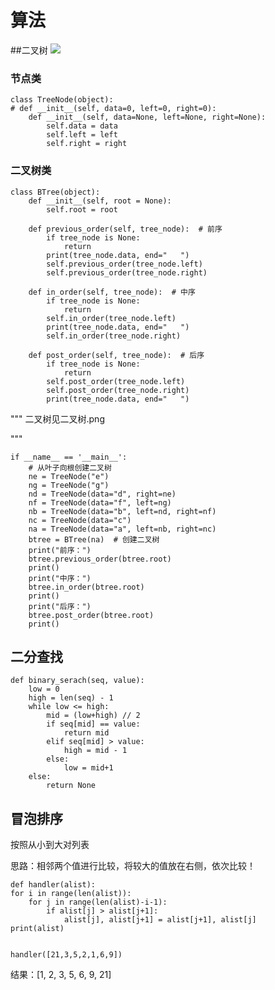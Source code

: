 # 算法

##二叉树
![](https://i.imgur.com/hPP3MB9.png)

    

### 节点类
    class TreeNode(object):
    # def __init__(self, data=0, left=0, right=0):
	    def __init__(self, data=None, left=None, right=None):
		    self.data = data
		    self.left = left
		    self.right = right


### 二叉树类
    class BTree(object):
	    def __init__(self, root = None):
	        self.root = root
	    
	    def previous_order(self, tree_node):  # 前序
	        if tree_node is None:
	            return
	        print(tree_node.data, end="   ")
	        self.previous_order(tree_node.left)
	        self.previous_order(tree_node.right)
	    
	    def in_order(self, tree_node):  # 中序
	        if tree_node is None:
	            return
	        self.in_order(tree_node.left)
	        print(tree_node.data, end="   ")
	        self.in_order(tree_node.right)
	    
	    def post_order(self, tree_node):  # 后序
		    if tree_node is None:
	    	    return
		    self.post_order(tree_node.left)
		    self.post_order(tree_node.right)
		    print(tree_node.data, end="   ")


"""
二叉树见二叉树.png

"""

    if __name__ == '__main__':
	    # 从叶子向根创建二叉树
	    ne = TreeNode("e")
	    ng = TreeNode("g")
	    nd = TreeNode(data="d", right=ne)
	    nf = TreeNode(data="f", left=ng)
	    nb = TreeNode(data="b", left=nd, right=nf)
	    nc = TreeNode(data="c")
	    na = TreeNode(data="a", left=nb, right=nc)
	    btree = BTree(na)  # 创建二叉树
	    print("前序：")
	    btree.previous_order(btree.root)
	    print()
	    print("中序：")
	    btree.in_order(btree.root)
	    print()
	    print("后序：")
	    btree.post_order(btree.root)
	    print()
    

## 二分查找

    def binary_serach(seq, value):
	    low = 0
	    high = len(seq) - 1
	    while low <= high:
    		mid = (low+high) // 2
    		if seq[mid] == value:
    			return mid
    		elif seq[mid] > value:
				high = mid - 1
    		else:
    			low = mid+1
    	else:
    		return None
    

## 冒泡排序
按照从小到大对列表

思路：相邻两个值进行比较，将较大的值放在右侧，依次比较！

    def handler(alist):
    for i in range(len(alist)):
        for j in range(len(alist)-i-1):
            if alist[j] > alist[j+1]:
                alist[j], alist[j+1] = alist[j+1], alist[j]
    print(alist)
    
    
    handler([21,3,5,2,1,6,9])

结果：[1, 2, 3, 5, 6, 9, 21]
